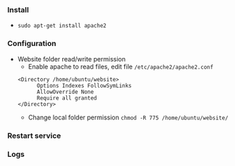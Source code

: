 
### Install
- `sudo apt-get install apache2`

### Configuration
- Website folder read/write permission
  - Enable apache to read files, edit file `/etc/apache2/apache2.conf`
  ```
  <Directory /home/ubuntu/website>
        Options Indexes FollowSymLinks
        AllowOverride None
        Require all granted
  </Directory>
  ```
  - Change local folder permission `chmod -R 775 /home/ubuntu/website/`

### Restart service

### Logs
